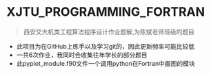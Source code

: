 # XJTU_PROGRAMMING_FORTRAN
>西安交大机类工程算法程序设计作业题解,为陈斌老师班级的题目
>
* 此项目为在GitHub上练手以及学习git的，因此更新频率可能比较低<br>
* 一共6次作业，我同时会收集往年学长的部分题目
* 此pyplot_module.f90文件一个调用python在Fortran中画图的模块
